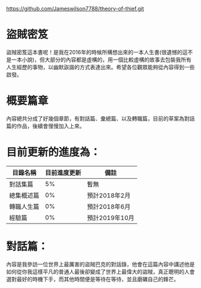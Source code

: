 https://github.com/Jameswilson7788/theory-of-thief.git

#  盜賊密笈

盜賊密笈這本書呢！是我在2016年的時候所構想出來的一本人生書(很遺憾的這不是一本小說)，但大部分的內容都是虛構的，用一個比較虛構的故事去包裝我所有人生經歷的事物，以幽默詼諧的方式表達出來。希望各位觀眾能夠從內容得到一些啟發。

# 概要篇章

內容總共分成了好幾個章節，有對話篇、彙總篇、以及轉職篇，目前的草案為對話篇的作品，後續會慢慢加入上來。

# 目前更新的進度為：

| 目錄名稱 | 目前進度更新 | 備註
| ------ | ------ | ------ |
| 對話集篇 | 5% | 暫無 |
| 總集概述篇 | 0% | 預計2018年2月 |
| 轉職人生篇 | 0% | 預計2018年6月 |
| 經驗篇 | 0% | 預計2019年10月 |


# 對話篇：
內容是我參訪一位世界上最厲害的盜賊巴克的對話錄，他會在這篇內容中講述他是如何從你我這樣平凡的普通人最後卻變成了世界上最偉大的盜賊，真正聰明的人會選對最好的時機下手，而其他時間便是等待在等待，並且磨礪自己的鋒芒。
